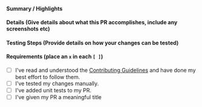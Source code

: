 ####  Summary / Highlights

#### Details (Give details about what this PR accomplishes, include any screenshots etc)

#### Testing Steps (Provide details on how your changes can be tested)

#### Requirements (place an `x` in each `[ ]`)

* [ ] I've read and understood the [Contributing Guidelines](/blob/main/.github/contributing.md) and have done my best effort to follow them.
* [ ] I've tested my changes manually.
* [ ] I've added unit tests to my PR.
* [ ] I've given my PR a meaningful title
